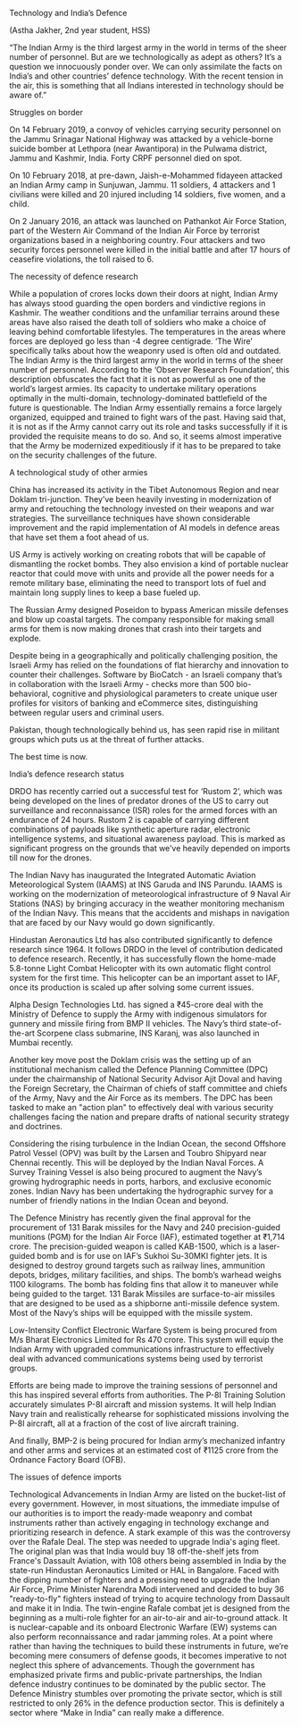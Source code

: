 Technology and India’s Defence

(Astha Jakher, 2nd year student, HSS)

“The Indian Army is the third largest army in the world in terms of the sheer number of personnel. But are we technologically as adept as others? It’s a question we innocuously ponder over. We can only assimilate the facts on India’s and other countries’ defence technology. With the recent tension in the air, this is something that all Indians interested in technology should be aware of.” 

Struggles on border

On 14 February 2019, a convoy of vehicles carrying security personnel on the Jammu Srinagar National Highway was attacked by a vehicle-borne suicide bomber at Lethpora (near Awantipora) in the Pulwama district, Jammu and Kashmir, India. Forty CRPF personnel died on spot.

On 10 February 2018, at pre-dawn, Jaish-e-Mohammed fidayeen attacked an Indian Army camp in Sunjuwan, Jammu. 11 soldiers, 4 attackers and 1 civilians were killed and 20 injured including 14 soldiers, five women, and a child.

On 2 January 2016, an attack was launched on Pathankot Air Force Station, part of the Western Air Command of the Indian Air Force by terrorist organizations based in a neighboring country. Four attackers and two security forces personnel were killed in the initial battle and after 17 hours of ceasefire violations, the toll raised to 6.

The necessity of defence research

While a population of crores locks down their doors at night, Indian Army has always stood guarding the open borders and vindictive regions in Kashmir. The weather conditions and the unfamiliar terrains around these areas have also raised the death toll of soldiers who make a choice of leaving behind comfortable lifestyles. The temperatures in the areas where forces are deployed go less than -4 degree centigrade. ‘The Wire’ specifically talks about how the weaponry used is often old and outdated. The Indian Army is the third largest army in the world in terms of the sheer number of personnel. According to the ‘Observer Research Foundation’, this description obfuscates the fact that it is not as powerful as one of the world’s largest armies. Its capacity to undertake military operations optimally in the multi-domain, technology-dominated battlefield of the future is questionable. The Indian Army essentially remains a force largely organized, equipped and trained to fight wars of the past. Having said that, it is not as if the Army cannot carry out its role and tasks successfully if it is provided the requisite means to do so. And so, it seems almost imperative that the Army be modernized expeditiously if it has to be prepared to take on the security challenges of the future.

A technological study of other armies

China has increased its activity in the Tibet Autonomous Region and near Doklam tri-junction. They’ve been heavily investing in modernization of army and retouching the technology invested on their weapons and war strategies. The surveillance techniques have shown considerable improvement and the rapid implementation of AI models in defence areas that have set them a foot ahead of us. 

US Army is actively working on creating robots that will be capable of dismantling the rocket bombs. They also envision a kind of portable nuclear reactor that could move with units and provide all the power needs for a remote military base, eliminating the need to transport lots of fuel and maintain long supply lines to keep a base fueled up.

The Russian Army designed Poseidon to bypass American missile defenses and blow up coastal targets. The company responsible for making small arms for them is now making drones that crash into their targets and explode.

Despite being in a geographically and politically challenging position, the Israeli Army has relied on the foundations of flat hierarchy and innovation to counter their challenges. Software by BioCatch - an Israeli company that’s in collaboration with the Israeli Army - checks more than 500 bio-behavioral, cognitive and physiological parameters to create unique user profiles for visitors of banking and eCommerce sites, distinguishing between regular users and criminal users.

Pakistan, though technologically behind us, has seen rapid rise in militant groups which puts us at the threat of further attacks.

The best time is now.

India’s defence research status

DRDO has recently carried out a successful test for ‘Rustom 2’, which was being developed on the lines of predator drones of the US to carry out surveillance and reconnaissance (ISR) roles for the armed forces with an endurance of 24 hours. Rustom 2 is capable of carrying different combinations of payloads like synthetic aperture radar, electronic intelligence systems, and situational awareness payload. This is marked as significant progress on the grounds that we’ve heavily depended on imports till now for the drones.

The Indian Navy has inaugurated the Integrated Automatic Aviation Meteorological System (IAAMS) at INS Garuda and INS Parundu. IAAMS is working on the modernization of meteorological infrastructure of 9 Naval Air Stations (NAS) by bringing accuracy in the weather monitoring mechanism of the Indian Navy. This means that the accidents and mishaps in navigation that are faced by our Navy would go down significantly.

Hindustan Aeronautics Ltd has also contributed significantly to defence research since 1964. It follows DRDO in the level of contribution dedicated to defence research. Recently, it has successfully flown the home-made 5.8-tonne Light Combat Helicopter with its own automatic flight control system for the first time. This helicopter can be an important asset to IAF, once its production is scaled up after solving some current issues.

Alpha Design Technologies Ltd. has signed a ₹45-crore deal with the Ministry of Defence to supply the Army with indigenous simulators for gunnery and missile firing from BMP II vehicles. The Navy’s third state-of-the-art Scorpene class submarine, INS Karanj, was also launched in Mumbai recently.

Another key move post the Doklam crisis was the setting up of an institutional mechanism called the Defence Planning Committee (DPC) under the chairmanship of National Security Advisor Ajit Doval and having the Foreign Secretary, the Chairman of chiefs of staff committee and chiefs of the Army, Navy and the Air Force as its members. The DPC has been tasked to make an "action plan" to effectively deal with various security challenges facing the nation and prepare drafts of national security strategy and doctrines.

Considering the rising turbulence in the Indian Ocean, the second Offshore Patrol Vessel (OPV) was built by the Larsen and Toubro Shipyard near Chennai recently. This will be deployed by the Indian Naval Forces. A Survey Training Vessel is also being procured to augment the Navy’s growing hydrographic needs in ports, harbors, and exclusive economic zones. Indian Navy has been undertaking the hydrographic survey for a number of friendly nations in the Indian Ocean and beyond.

The Defence Ministry has recently given the final approval for the procurement of 131 Barak missiles for the Navy and 240 precision-guided munitions (PGM) for the Indian Air Force (IAF), estimated together at ₹1,714 crore. The precision-guided weapon is called KAB-1500, which is a laser-guided bomb and is for use on IAF’s Sukhoi Su-30MKI fighter jets. It is designed to destroy ground targets such as railway lines, ammunition depots, bridges, military facilities, and ships. The bomb’s warhead weighs 1100 kilograms. The bomb has folding fins that allow it to maneuver while being guided to the target. 131 Barak Missiles are surface-to-air missiles that are designed to be used as a shipborne anti-missile defence system. Most of the Navy’s ships will be equipped with the missile system.

Low-Intensity Conflict Electronic Warfare System is being procured from M/s Bharat Electronics Limited for Rs 470 crore. This system will equip the Indian Army with upgraded communications infrastructure to effectively deal with advanced communications systems being used by terrorist groups.

Efforts are being made to improve the training sessions of personnel and this has inspired several efforts from authorities. The P-8I Training Solution accurately simulates P-8I aircraft and mission systems. It will help Indian Navy train and realistically rehearse for sophisticated missions involving the P-8I aircraft, all at a fraction of the cost of live aircraft training.

And finally, BMP-2 is being procured for Indian army’s mechanized infantry and other arms and services at an estimated cost of ₹1125 crore from the Ordnance Factory Board (OFB).

The issues of defence imports

Technological Advancements in Indian Army are listed on the bucket-list of every government. However, in most situations, the immediate impulse of our authorities is to import the ready-made weaponry and combat instruments rather than actively engaging in technology exchange and prioritizing research in defence. A stark example of this was the controversy over the Rafale Deal. The step was needed to upgrade India's aging fleet. The original plan was that India would buy 18 off-the-shelf jets from France's Dassault Aviation, with 108 others being assembled in India by the state-run Hindustan Aeronautics Limited or HAL in Bangalore. Faced with the dipping number of fighters and a pressing need to upgrade the Indian Air Force, Prime Minister Narendra Modi intervened and decided to buy 36 "ready-to-fly" fighters instead of trying to acquire technology from Dassault and make it in India. The twin-engine Rafale combat jet is designed from the beginning as a multi-role fighter for an air-to-air and air-to-ground attack. It is nuclear-capable and its onboard Electronic Warfare (EW) systems can also perform reconnaissance and radar jamming roles. At a point where rather than having the techniques to build these instruments in future, we’re becoming mere consumers of defense goods, it becomes imperative to not neglect this sphere of advancements. Though the government has emphasized private firms and public-private partnerships, the Indian defence industry continues to be dominated by the public sector. The Defence Ministry stumbles over promoting the private sector, which is still restricted to only 26% in the defence production sector. This is definitely a sector where “Make in India” can really make a difference. 